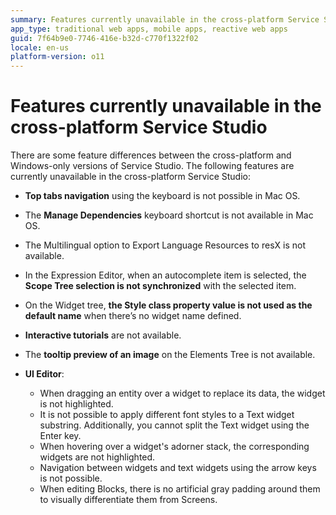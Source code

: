 ```yaml
---
summary: Features currently unavailable in the cross-platform Service Studio.  
app_type: traditional web apps, mobile apps, reactive web apps
guid: 7f64b9e0-7746-416e-b32d-c770f1322f02
locale: en-us
platform-version: o11
---
```

# Features currently unavailable in the cross-platform Service Studio

There are some feature differences between the cross-platform and Windows-only versions of Service Studio. The following features are currently unavailable in the cross-platform Service Studio:

* **Top tabs navigation** using the keyboard is not possible in Mac OS.

* The **Manage Dependencies** keyboard shortcut is not available in Mac OS.

*  The Multilingual option to Export Language Resources to resX is not available.

* In the Expression Editor, when an autocomplete item is selected, the **Scope Tree selection is not synchronized** with the selected item. 

* On the Widget tree, **the Style class property value is not used as the default name** when there’s no widget name defined.

* **Interactive tutorials** are not available.

* The **tooltip preview of an image** on the Elements Tree is not available. 

* **UI Editor**:
    * When dragging an entity over a widget to replace its data, the widget is not highlighted.
    * It is not possible to apply different font styles to a Text widget substring. Additionally, you cannot split the Text widget using the Enter key.  
    * When hovering over a widget's adorner stack, the corresponding widgets are not highlighted.
    * Navigation between widgets and text widgets using the arrow keys is not possible.
    * When editing Blocks, there is no artificial gray padding around them to visually differentiate them from Screens.     
 